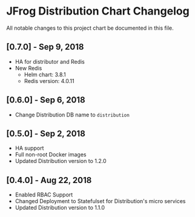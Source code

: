 # JFrog Distribution Chart Changelog
All notable changes to this project chart be documented in this file.

## [0.7.0] - Sep 9, 2018
* HA for distributor and Redis
* New Redis
    * Helm chart: 3.8.1
    * Redis version: 4.0.11


## [0.6.0] - Sep 6, 2018
* Change Distribution DB name to `distribution`

## [0.5.0] - Sep 2, 2018
* HA support
* Full non-root Docker images
* Updated Distribution version to 1.2.0

## [0.4.0] - Aug 22, 2018
* Enabled RBAC Support
* Changed Deployment to Statefulset for Distribution's micro services
* Updated Distribution version to 1.1.0